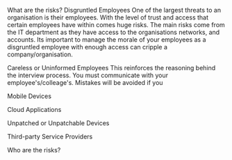 What are the risks?
Disgruntled Employees
One of the largest threats to an organisation is their employees. With the level of trust and access that certain employees have within comes huge risks. The main risks come from the IT department as they have access to the organisations networks, and accounts. Its important to manage the morale of your employees as a disgruntled employee with enough access can cripple a company/organisation.

Careless or Uninformed Employees
This reinforces the reasoning behind the interview process. You must communicate with your employee's/colleage's. Mistakes will be avoided if you  


Mobile Devices

Cloud Applications

Unpatched or Unpatchable Devices

Third-party Service Providers



Who are the risks?
